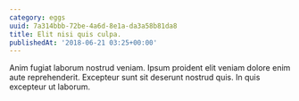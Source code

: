 ```yaml
---
category: eggs
uuid: 7a314bbb-72be-4a6d-8e1a-da3a58b81da8
title: Elit nisi quis culpa.
publishedAt: '2018-06-21 03:25+00:00'
---
```


Anim fugiat laborum nostrud veniam. Ipsum proident elit veniam dolore enim aute reprehenderit. Excepteur sunt sit deserunt nostrud quis. In quis excepteur ut laborum.